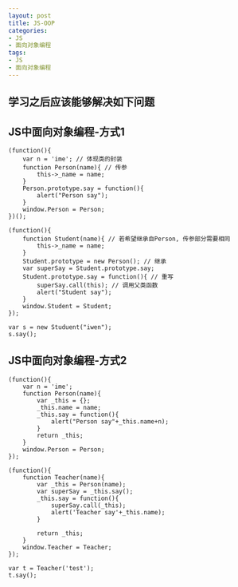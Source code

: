 ```yaml
---
layout: post
title: JS-OOP
categories:
- JS
- 面向对象编程
tags:
- JS
- 面向对象编程
---
```


## 学习之后应该能够解决如下问题


## JS中面向对象编程-方式1

    (function(){
        var n = 'ime'; // 体现类的封装
        function Person(name){ // 传参
            this->_name = name;
        }
        Person.prototype.say = function(){
            alert("Person say");
        }
        window.Person = Person;
    })();

    (function(){
        function Student(name){ // 若希望继承自Person, 传参部分需要相同
            this->_name = name;
        }
        Student.prototype = new Person(); // 继承
        var superSay = Student.prototype.say;
        Student.prototype.say = function(){ // 重写
            superSay.call(this); // 调用父类函数
            alert("Student say");
        }
        window.Student = Student;
    });

    var s = new Studuent("iwen");
    s.say();


## JS中面向对象编程-方式2

    (function(){
        var n = 'ime';
        function Person(name){
            var _this = {};
            _this.name = name;
            _this.say = function(){
                alert("Person say"+_this.name+n);
            }
            return _this;
        }
        window.Person = Person;
    });

    (function(){
        function Teacher(name){
            var _this = Person(name);
            var superSay = _this.say();
            _this.say = function(){
                superSay.call(_this);
                alert('Teacher say'+_this.name);
            }

            return _this;
        }
        window.Teacher = Teacher;
    });

    var t = Teacher('test');
    t.say();